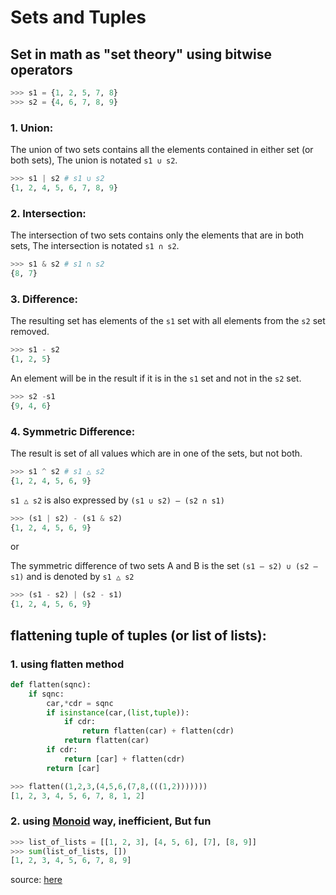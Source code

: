 # Sets and Tuples

## Set in math as "set theory" using bitwise operators

```python
>>> s1 = {1, 2, 5, 7, 8}
>>> s2 = {4, 6, 7, 8, 9}
```

### 1. Union:

The union of two sets contains all the elements contained in either set (or both sets), The union is notated `s1 ∪ s2`.

```python
>>> s1 | s2 # s1 ∪ s2
{1, 2, 4, 5, 6, 7, 8, 9}
```

### 2. Intersection:

The intersection of two sets contains only the elements that are in both sets, The intersection is notated `s1 ∩ s2`.

```python
>>> s1 & s2 # s1 ∩ s2
{8, 7}
```

### 3. Difference:

The resulting set has elements of the `s1` set with all elements from the `s2` set removed. 

```python
>>> s1 - s2
{1, 2, 5}
```

An element will be in the result if it is in the `s1` set and not in the `s2` set.

```python
>>> s2 -s1
{9, 4, 6}
```

### 4. Symmetric  Difference:

The result is set of all values which are in one of the sets, but not both.

```python
>>> s1 ^ s2 # s1 △ s2
{1, 2, 4, 5, 6, 9}
```

`s1 △ s2` is also expressed by `(s1 ∪ s2) – (s2 ∩ s1)`

```python
>>> (s1 | s2) - (s1 & s2)
{1, 2, 4, 5, 6, 9}
```
or

The symmetric difference of two sets A and B is the set `(s1 – s2) ∪ (s2 – s1)` and is denoted by `s1 △ s2`

```python
>>> (s1 - s2) | (s2 - s1)
{1, 2, 4, 5, 6, 9}
```

## flattening tuple of tuples (or list of lists):

### 1. using flatten method

```python
def flatten(sqnc):
	if sqnc:
		car,*cdr = sqnc
		if isinstance(car,(list,tuple)):
			if cdr: 
				return flatten(car) + flatten(cdr)
			return flatten(car)
		if cdr: 
			return [car] + flatten(cdr)
		return [car]
```

```python
>>> flatten((1,2,3,(4,5,6,(7,8,(((1,2)))))))
[1, 2, 3, 4, 5, 6, 7, 8, 1, 2]
```

### 2. using [Monoid](https://en.wikipedia.org/wiki/Monoid#Monoids_in_computer_science) way, inefficient, But fun

```python
>>> list_of_lists = [[1, 2, 3], [4, 5, 6], [7], [8, 9]]
>>> sum(list_of_lists, [])
[1, 2, 3, 4, 5, 6, 7, 8, 9]
```
source: [here](https://stackoverflow.com/a/952946/1756032)